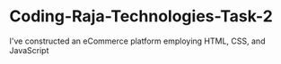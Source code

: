 # Coding-Raja-Technologies-Task-2
I've constructed an eCommerce platform employing HTML, CSS, and JavaScript
